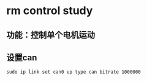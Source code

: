 # rm control study

## 功能：控制单个电机运动

## 设置can

```shell
sudo ip link set can0 up type can bitrate 1000000
```